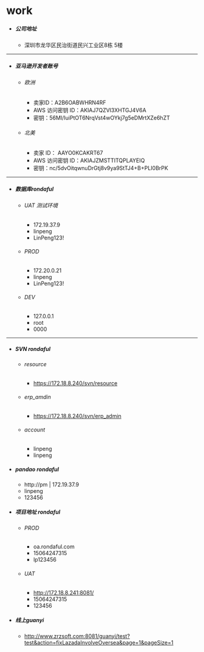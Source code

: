 # work

- ##### 公司地址 

  - 深圳市龙华区民治街道民兴工业区8栋 5楼

------

- ##### 亚马逊开发者账号

  - ###### 欧洲

    - 卖家ID：A2B6OABWHRN4RF
    - AWS 访问密钥 ID：AKIAJ7QZVI3XHTGJ4V6A
    - 密钥：56MI/IuiPtOT6NrqVst4wOYkj7g5eDMrtXZe6hZT

  - ###### 北美

    - 卖家 ID： AAYO0KCAKRT67
    - AWS 访问密钥 ID：AKIAJZMSTTITQPLAYEIQ
    - 密钥：nc/5dvOitqwnuDrGtj8v9ya9StTJ4+B+PLI0BrPK

------

- ##### 数据库rondaful

  - ###### UAT 测试环境

    - 172.19.37.9
    - linpeng
    - LinPeng123!

  - ###### PROD

    - 172.20.0.21
    - linpeng
    - LinPeng123!

  - ###### DEV

    - 127.0.0.1
    - root
    - 0000

------

- ##### SVN rondaful

  - ###### resource

    - https://172.18.8.240/svn/resource

  - ###### erp_amdin

    - https://172.18.8.240/svn/erp_admin

  - ###### account

    - linpeng
    - linpeng

- ##### pandao rondaful

  - http://pm  |   172.19.37.9
  - linpeng
  - 123456

- ##### 项目地址 rondaful

  - ###### PROD

    - oa.rondaful.com
    - 15064247315
    - lp123456

  - ###### UAT

    - http://172.18.8.241:8081/
    - 15064247315
    - 123456

- ##### 线上guanyi

  - http://www.zrzsoft.com:8081/guanyi/test?test&action=fixLazadaInvolveOversea&page=1&pageSize=1

​        
